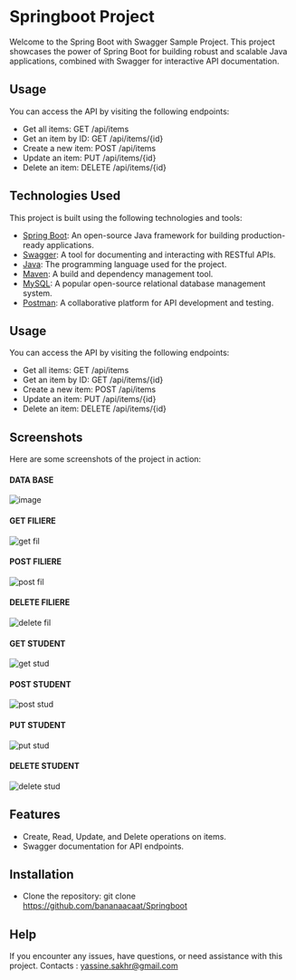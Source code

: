# Springboot Project
Welcome to the Spring Boot with Swagger Sample Project. This project showcases the power of Spring Boot for building robust and scalable Java applications, combined with Swagger for interactive API documentation.

## Usage
You can access the API by visiting the following endpoints:

- Get all items: GET /api/items
- Get an item by ID: GET /api/items/{id}
- Create a new item: POST /api/items
- Update an item: PUT /api/items/{id}
- Delete an item: DELETE /api/items/{id}

## Technologies Used

This project is built using the following technologies and tools:

- [Spring Boot](https://spring.io/projects/spring-boot): An open-source Java framework for building production-ready applications.
- [Swagger](https://swagger.io/): A tool for documenting and interacting with RESTful APIs.
- [Java](https://www.java.com/): The programming language used for the project.
- [Maven](https://maven.apache.org/): A build and dependency management tool.
- [MySQL](https://www.mysql.com/): A popular open-source relational database management system.
- [Postman](https://www.postman.com/): A collaborative platform for API development and testing.

## Usage
You can access the API by visiting the following endpoints:

- Get all items: GET /api/items
- Get an item by ID: GET /api/items/{id}
- Create a new item: POST /api/items
- Update an item: PUT /api/items/{id}
- Delete an item: DELETE /api/items/{id}


## Screenshots

Here are some screenshots of the project in action:

#### DATA BASE
![image](https://github.com/bananaacaat/Springboot/assets/147453939/a15cc5d7-2d9b-4d89-a4e6-da11619d7398)

 
#### GET FILIERE
![get fil](https://github.com/bananaacaat/Springboot/assets/147453939/d92c2b38-b494-42ac-bc8e-0fed40a2ba78)


#### POST FILIERE
![post fil](https://github.com/bananaacaat/Springboot/assets/147453939/185a5b5e-5593-462f-8a11-79fccf3b1a32)


#### DELETE FILIERE
![delete fil](https://github.com/bananaacaat/Springboot/assets/147453939/70042598-4946-4246-973f-5aad5320f674)


#### GET STUDENT
![get stud](https://github.com/bananaacaat/Springboot/assets/147453939/9054b6b1-0051-464c-8625-293875904d3e)


#### POST STUDENT
![post stud](https://github.com/bananaacaat/Springboot/assets/147453939/857f52f8-4cd0-4a8e-be33-7c0c3d69277a)


#### PUT STUDENT
![put stud](https://github.com/bananaacaat/Springboot/assets/147453939/590438a5-ce2e-48db-96db-931a3e437900)


#### DELETE STUDENT
![delete stud](https://github.com/bananaacaat/Springboot/assets/147453939/590b1e91-593f-4655-94f8-73c6ed8eb106)

## Features
- Create, Read, Update, and Delete operations on items.
- Swagger documentation for API endpoints.

## Installation

- Clone the repository:
  git clone https://github.com/bananaacaat/Springboot

## Help
If you encounter any issues, have questions, or need assistance with this project. Contacts : yassine.sakhr@gmail.com
   







